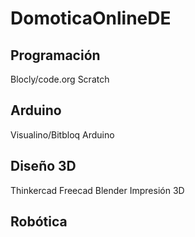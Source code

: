 # DomoticaOnlineDE

## Programación

Blocly/code.org
Scratch

## Arduino

Visualino/Bitbloq
Arduino

## Diseño 3D

Thinkercad
Freecad
Blender
Impresión 3D

## Robótica
